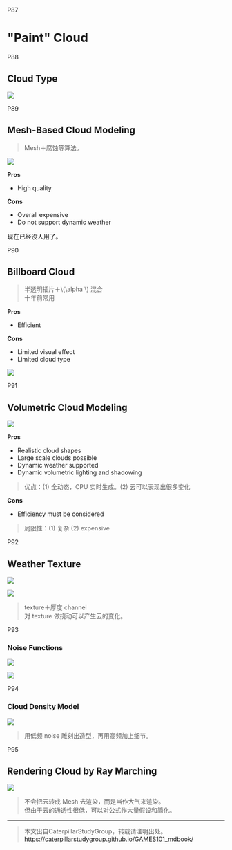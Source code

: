 P87   
# "Paint" Cloud

P88    
## Cloud Type

![](../assets/06-43.png)  

P89   
## Mesh-Based Cloud Modeling

> Mesh＋腐蚀等算法。   

![](../assets/06-44.png)  

**Pros**   
- High quality   

**Cons**   
- Overall expensive   
- Do not support dynamic weather   

 
现在已经没人用了。      

P90   
## Billboard Cloud

> 半透明插片＋\\(\alpha \\) 混合    
十年前常用     

**Pros**   
- Efficient   

**Cons**   
- Limited visual effect   
- Limited cloud type    

![](../assets/06-45.png)  


P91    
## Volumetric Cloud Modeling

![](../assets/06-46.png)  

**Pros**    
- Realistic cloud shapes    
- Large scale clouds possible    
- Dynamic weather supported    
- Dynamic volumetric lighting and shadowing   
> 优点：(1) 全动态，CPU 实时生成。(2) 云可以表现出很多变化    

**Cons**   
- Efficiency must be considered    

> 局限性：(1) 复杂 (2) expensive    

P92    
## Weather Texture

![](../assets/06-47-1.png)  

![](../assets/06-47-2.png)  

>  texture＋厚度 channel    
对 texture 做挠动可以产生云的变化。     

P93   
### Noise Functions

![](../assets/06-48-1.png)  

![](../assets/06-48-2.png)  

P94    
### Cloud Density Model

![](../assets/06-49.png)  

>  用低频 noise 雕刻出造型，再用高频加上细节。    

P95    
## Rendering Cloud by Ray Marching

![](../assets/06-50.png)  

> 不会把云转成 Mesh 去渲染，而是当作大气来渲染。     
但由于云的通透性很低，可以对公式作大量假设和简化。     


---------------------------------------

> 本文出自CaterpillarStudyGroup，转载请注明出处。  
> https://caterpillarstudygroup.github.io/GAMES101_mdbook/
